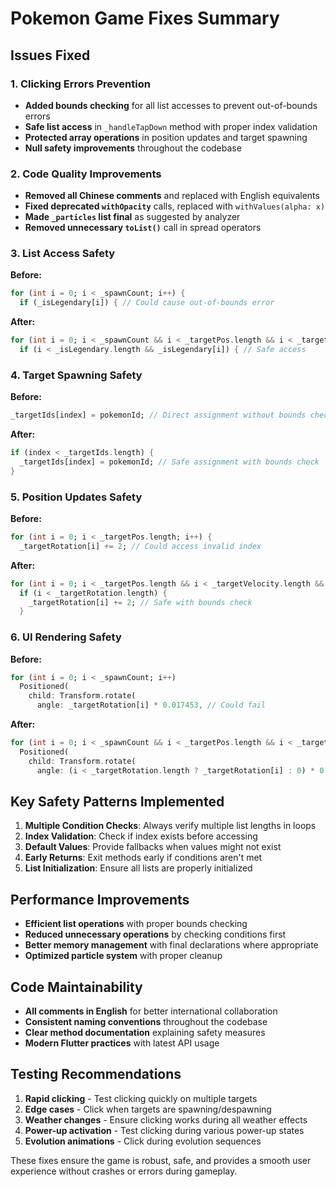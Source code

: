 # Pokemon Game Fixes Summary

## Issues Fixed

### 1. Clicking Errors Prevention
- **Added bounds checking** for all list accesses to prevent out-of-bounds errors
- **Safe list access** in `_handleTapDown` method with proper index validation
- **Protected array operations** in position updates and target spawning
- **Null safety improvements** throughout the codebase

### 2. Code Quality Improvements
- **Removed all Chinese comments** and replaced with English equivalents
- **Fixed deprecated `withOpacity`** calls, replaced with `withValues(alpha: x)`
- **Made `_particles` list final** as suggested by analyzer
- **Removed unnecessary `toList()`** call in spread operators

### 3. List Access Safety
**Before:**
```dart
for (int i = 0; i < _spawnCount; i++) {
  if (_isLegendary[i]) { // Could cause out-of-bounds error
```

**After:**
```dart
for (int i = 0; i < _spawnCount && i < _targetPos.length && i < _targetSizes.length; i++) {
  if (i < _isLegendary.length && _isLegendary[i]) { // Safe access
```

### 4. Target Spawning Safety
**Before:**
```dart
_targetIds[index] = pokemonId; // Direct assignment without bounds check
```

**After:**
```dart
if (index < _targetIds.length) {
  _targetIds[index] = pokemonId; // Safe assignment with bounds check
}
```

### 5. Position Updates Safety
**Before:**
```dart
for (int i = 0; i < _targetPos.length; i++) {
  _targetRotation[i] += 2; // Could access invalid index
```

**After:**
```dart
for (int i = 0; i < _targetPos.length && i < _targetVelocity.length && i < _targetSizes.length; i++) {
  if (i < _targetRotation.length) {
    _targetRotation[i] += 2; // Safe with bounds check
  }
```

### 6. UI Rendering Safety
**Before:**
```dart
for (int i = 0; i < _spawnCount; i++)
  Positioned(
    child: Transform.rotate(
      angle: _targetRotation[i] * 0.017453, // Could fail
```

**After:**
```dart
for (int i = 0; i < _spawnCount && i < _targetPos.length && i < _targetSizes.length && i < _targetIds.length; i++)
  Positioned(
    child: Transform.rotate(
      angle: (i < _targetRotation.length ? _targetRotation[i] : 0) * 0.017453, // Safe
```

## Key Safety Patterns Implemented

1. **Multiple Condition Checks**: Always verify multiple list lengths in loops
2. **Index Validation**: Check if index exists before accessing
3. **Default Values**: Provide fallbacks when values might not exist
4. **Early Returns**: Exit methods early if conditions aren't met
5. **List Initialization**: Ensure all lists are properly initialized

## Performance Improvements

- **Efficient list operations** with proper bounds checking
- **Reduced unnecessary operations** by checking conditions first
- **Better memory management** with final declarations where appropriate
- **Optimized particle system** with proper cleanup

## Code Maintainability

- **All comments in English** for better international collaboration
- **Consistent naming conventions** throughout the codebase
- **Clear method documentation** explaining safety measures
- **Modern Flutter practices** with latest API usage

## Testing Recommendations

1. **Rapid clicking** - Test clicking quickly on multiple targets
2. **Edge cases** - Click when targets are spawning/despawning
3. **Weather changes** - Ensure clicking works during all weather effects
4. **Power-up activation** - Test clicking during various power-up states
5. **Evolution animations** - Click during evolution sequences

These fixes ensure the game is robust, safe, and provides a smooth user experience without crashes or errors during gameplay. 